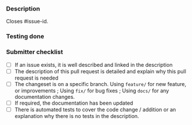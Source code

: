 <!--
 DO NOT DELETE
 
 This template was created to help contributors validate their contribution
 and help maintainers understand the contribution.
 Do not delete the template, but complete it. Check the tasklist items that
 the contribution validates, add your contribution description and what kind
 of testing you have done on it.
 The template was not created to be ignored.
 -->

### Description

Closes #issue-id.

<!-- Comment:
 Please start by adding a link to an issue if the pull request is trying to solve one.
 You can used keyword to do the linking automatically: https://docs.github.com/en/issues/tracking-your-work-with-issues/linking-a-pull-request-to-an-issue#linking-a-pull-request-to-an-issue-using-a-keyword.
 Provide a clear description of the content of the pull request.
 This includes documentation, link to issues, scenario of executions.
 For UI change, a screenshot of before and after the change is also welcome.
 Make sure you read the contributing guide.
 Please explain how this pull request content will benefit the project.
-->

### Testing done

<!-- Comment:
  if there is no automatic test, please explain what you did to validate
  the bugfix or the improvement.
-->

### Submitter checklist

- [ ] If an issue exists, it is well described and linked in the description
- [ ] The description of this pull request is detailed and explain why this pull request is needed
- [ ] The changeset is on a specific branch. Using `feature/` for new feature, or improvements ; Using `fix/` for bug fixes ; Using `docs/` for any documentation changes.
- [ ] If required, the documentation has been updated
- [ ] There is automated tests to cover the code change / addition or an explanation why there is no tests in the description.
